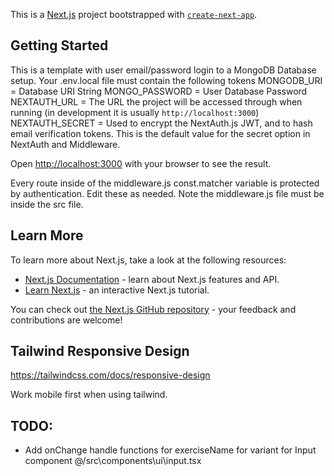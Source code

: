 This is a [Next.js](https://nextjs.org/) project bootstrapped with [`create-next-app`](https://github.com/vercel/next.js/tree/canary/packages/create-next-app).

## Getting Started
This is a template with user email/password login to a MongoDB Database setup.
Your .env.local file must contain the following tokens
MONGODB_URI = Database URI String
MONGO_PASSWORD = User Database Password
NEXTAUTH_URL = The URL the project will be accessed through when running (in development it is usually `http://localhost:3000`)
NEXTAUTH_SECRET = Used to encrypt the NextAuth.js JWT, and to hash email verification tokens. This is the default value for the secret option in NextAuth and Middleware.

Open [http://localhost:3000](http://localhost:3000) with your browser to see the result.

Every route inside of the middleware.js const.matcher variable is protected by authentication. Edit these as needed.
Note the middleware.js file must be inside the src file. 

## Learn More

To learn more about Next.js, take a look at the following resources:

- [Next.js Documentation](https://nextjs.org/docs) - learn about Next.js features and API.
- [Learn Next.js](https://nextjs.org/learn) - an interactive Next.js tutorial.

You can check out [the Next.js GitHub repository](https://github.com/vercel/next.js/) - your feedback and contributions are welcome!

## Tailwind Responsive Design
https://tailwindcss.com/docs/responsive-design

Work mobile first when using tailwind.


## TODO:
- Add onChange handle functions for exerciseName for variant for Input component
@/src\components\ui\input.tsx

